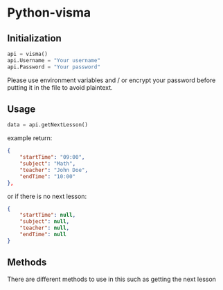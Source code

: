 # Python-visma

## Initialization
```py
api = visma()
api.Username = "Your username"
api.Password = "Your password"
```

Please use environment variables and / or encrypt your password before putting it in the file to avoid plaintext.

## Usage
```py
data = api.getNextLesson()
```
example return:
```json
{
    "startTime": "09:00",
    "subject": "Math",
    "teacher": "John Doe",
    "endTime": "10:00"
},

```

or if there is no next lesson:
```json
{
    "startTime": null,
    "subject": null,
    "teacher": null,
    "endTime": null
}
```

## Methods
There are different methods to use in this such as getting the next lesson